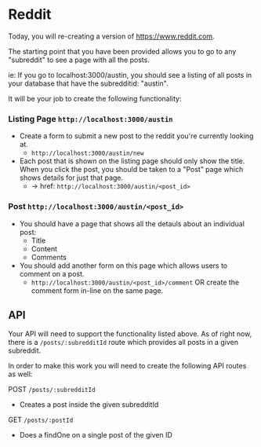 # Reddit

Today, you will re-creating a version of https://www.reddit.com.

The starting point that you have been provided allows you to go to any "subreddit" to see a page with all the posts.

ie: If you go to localhost:3000/austin, you should see a listing of all posts in your database that have the subredditid: "austin".

It will be your job to create the following functionality:

### Listing Page `http://localhost:3000/austin`

- Create a form to submit a new post to the reddit you're currently looking at.
  - `http://localhost:3000/austin/new`
- Each post that is shown on the listing page should only show the title. When you click the post, you should be taken to a "Post" page which shows details for just that page.
  - -> href: `http://localhost:3000/austin/<post_id>`

### Post `http://localhost:3000/austin/<post_id>`

- You should have a page that shows all the detauls about an individual post:
  - Title
  - Content
  - Comments
- You should add another form on this page which allows users to comment on a post.
  - `http://localhost:3000/austin/<post_id>/comment` OR create the comment form in-line on the same page.

## API

Your API will need to support the functionality listed above. As of right now, there is a `/posts/:subredditId` route which provides all posts in a given subreddit.

In order to make this work you will need to create the following API routes as well:

POST `/posts/:subredditId`

- Creates a post inside the given subredditId

GET `/posts/:postId` 

- Does a findOne on a single post of the given ID



